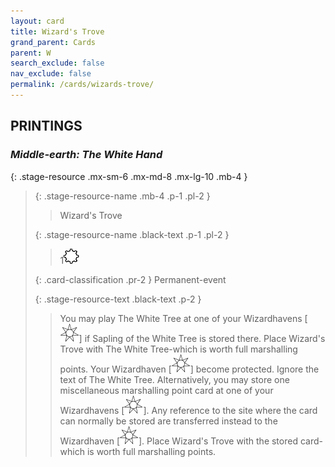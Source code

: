 ```yaml
---
layout: card
title: Wizard's Trove
grand_parent: Cards
parent: W
search_exclude: false
nav_exclude: false
permalink: /cards/wizards-trove/
---
```


## PRINTINGS


### _Middle-earth: The White Hand_

{: .stage-resource .mx-sm-6 .mx-md-8 .mx-lg-10 .mb-4 }
> {: .stage-resource-name .mb-4 .p-1 .pl-2 }
> > <div class="card-mp"></div>
> > <div class="card-name">Wizard's Trove</div>
>
> {: .stage-resource-name .black-text .p-1 .pl-2 }
> > 1![](/assets/images/stage-point.svg)
>
> {: .card-classification .pr-2 }
> Permanent-event
>
> {: .stage-resource-text .black-text .p-2 }
> > You may play The White Tree at one of your Wizardhavens \[![](/assets/images/free-haven.svg)] if Sapling of the White Tree is stored there. Place Wizard's Trove with The White Tree-which is worth full marshalling points. Your Wizardhaven \[![](/assets/images/free-haven.svg)] become protected. Ignore the text of The White Tree. Alternatively, you may store one miscellaneous marshalling point card at one of your Wizardhavens \[![](/assets/images/free-haven.svg)]. Any reference to the site where the card can normally be stored are transferred instead to the Wizardhaven \[![](/assets/images/free-haven.svg)]. Place Wizard's Trove with the stored card-which is worth full marshalling points. 
> 

